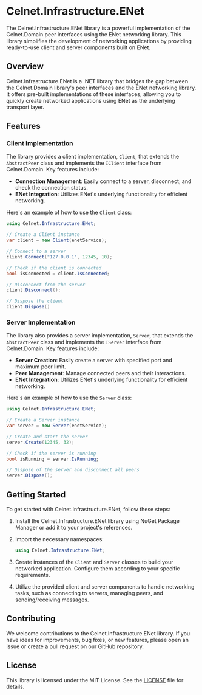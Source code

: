 # Celnet.Infrastructure.ENet

The Celnet.Infrastructure.ENet library is a powerful implementation of the Celnet.Domain peer interfaces using the ENet networking library.
This library simplifies the development of networking applications by providing ready-to-use client and server components built on ENet.

## Overview

Celnet.Infrastructure.ENet is a .NET library that bridges the gap between the Celnet.Domain library's peer interfaces and the ENet networking library.
It offers pre-built implementations of these interfaces, allowing you to quickly create networked applications using ENet as the underlying transport layer.

## Features

### Client Implementation

The library provides a client implementation, `Client`, that extends the `AbstractPeer` class and implements the `IClient` interface from Celnet.Domain. Key features include:

- **Connection Management**: Easily connect to a server, disconnect, and check the connection status.
- **ENet Integration**: Utilizes ENet's underlying functionality for efficient networking.

Here's an example of how to use the `Client` class:

```csharp
using Celnet.Infrastructure.ENet;

// Create a Client instance
var client = new Client(enetService);

// Connect to a server
client.Connect("127.0.0.1", 12345, 10);

// Check if the client is connected
bool isConnected = client.IsConnected;

// Disconnect from the server
client.Disconnect();

// Dispose the client
client.Dispose()
```

### Server Implementation

The library also provides a server implementation, `Server`, that extends the `AbstractPeer` class and implements the `IServer` interface from Celnet.Domain. Key features include:

- **Server Creation**: Easily create a server with specified port and maximum peer limit.
- **Peer Management**: Manage connected peers and their interactions.
- **ENet Integration**: Utilizes ENet's underlying functionality for efficient networking.

Here's an example of how to use the `Server` class:

```csharp
using Celnet.Infrastructure.ENet;

// Create a Server instance
var server = new Server(enetService);

// Create and start the server
server.Create(12345, 32);

// Check if the server is running
bool isRunning = server.IsRunning;

// Dispose of the server and disconnect all peers
server.Dispose();
```

## Getting Started

To get started with Celnet.Infrastructure.ENet, follow these steps:

1. Install the Celnet.Infrastructure.ENet library using NuGet Package Manager or add it to your project's references.

2. Import the necessary namespaces:
   
   ```csharp
   using Celnet.Infrastructure.ENet;
   ```

3. Create instances of the `Client` and `Server` classes to build your networked application. Configure them according to your specific requirements.

4. Utilize the provided client and server components to handle networking tasks, such as connecting to servers, managing peers, and sending/receiving messages.

## Contributing

We welcome contributions to the Celnet.Infrastructure.ENet library. If you have ideas for improvements, bug fixes, or new features, please open an issue or create a pull request on our GitHub repository.

## License

This library is licensed under the MIT License. See the [LICENSE](https://github.com/skrax/Celnet.Infrastructure.ENet/blob/main/LICENSE) file for details.
